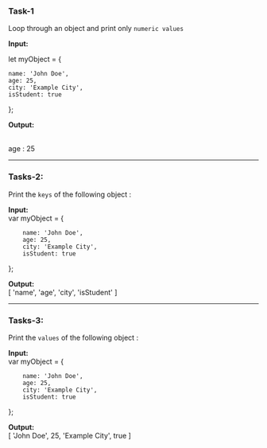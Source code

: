 ### Task-1

Loop through an object and print only `numeric values`

**Input:**
<br>

let myObject = {

    name: 'John Doe',
    age: 25,
    city: 'Example City',
    isStudent: true

};

**Output:**

<br>
    age : 25

---

### Tasks-2:

Print the `keys` of the following object :

**Input:**
<br>
var myObject = {

        name: 'John Doe',
        age: 25,
        city: 'Example City',
        isStudent: true

};

**Output:**
<br>
[ 'name', 'age', 'city', 'isStudent' ]

---

### Tasks-3:

Print the `values` of the following object :

**Input:**
<br>
var myObject = {

        name: 'John Doe',
        age: 25,
        city: 'Example City',
        isStudent: true

};

**Output:**
<br>
[ 'John Doe', 25, 'Example City', true ]
